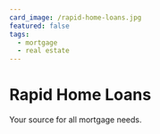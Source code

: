 ```yaml
---
card_image: /rapid-home-loans.jpg
featured: false
tags:
  - mortgage
  - real estate
---
```


# Rapid Home Loans

Your source for all mortgage needs.